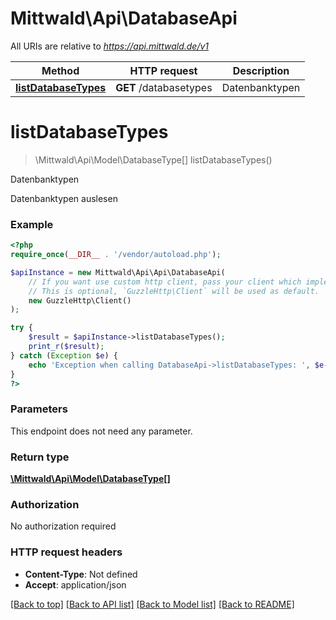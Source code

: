 # Mittwald\Api\DatabaseApi

All URIs are relative to *https://api.mittwald.de/v1*

Method | HTTP request | Description
------------- | ------------- | -------------
[**listDatabaseTypes**](DatabaseApi.md#listDatabaseTypes) | **GET** /databasetypes | Datenbanktypen


# **listDatabaseTypes**
> \Mittwald\Api\Model\DatabaseType[] listDatabaseTypes()

Datenbanktypen

Datenbanktypen auslesen

### Example
```php
<?php
require_once(__DIR__ . '/vendor/autoload.php');

$apiInstance = new Mittwald\Api\Api\DatabaseApi(
    // If you want use custom http client, pass your client which implements `GuzzleHttp\ClientInterface`.
    // This is optional, `GuzzleHttp\Client` will be used as default.
    new GuzzleHttp\Client()
);

try {
    $result = $apiInstance->listDatabaseTypes();
    print_r($result);
} catch (Exception $e) {
    echo 'Exception when calling DatabaseApi->listDatabaseTypes: ', $e->getMessage(), PHP_EOL;
}
?>
```

### Parameters
This endpoint does not need any parameter.

### Return type

[**\Mittwald\Api\Model\DatabaseType[]**](../Model/DatabaseType.md)

### Authorization

No authorization required

### HTTP request headers

 - **Content-Type**: Not defined
 - **Accept**: application/json

[[Back to top]](#) [[Back to API list]](../../README.md#documentation-for-api-endpoints) [[Back to Model list]](../../README.md#documentation-for-models) [[Back to README]](../../README.md)

